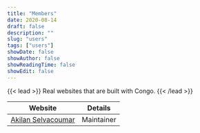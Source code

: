 ```yaml
---
title: "Members"
date: 2020-08-14
draft: false
description: ""
slug: "users"
tags: ["users"]
showDate: false
showAuthor: false
showReadingTime: false
showEdit: false
---
```


{{< lead >}}
Real websites that are built with Congo.
{{< /lead >}}

| Website                                                                | Details                      |
| ---------------------------------------------------------------------- | ---------------------------- |
| [Akilan Selvacoumar](https://akilan.io)                                | Maintainer                   |

<!-- **Congo user?** To add your site to this list, [submit a pull request](https://github.com/jpanther/congo/blob/dev/exampleSite/content/users.md). -->
